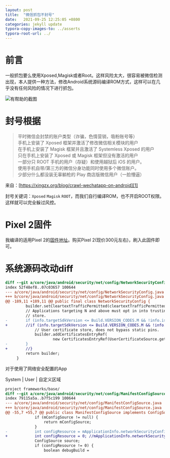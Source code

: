 ```yaml
---
layout: post
title:  "微信抓包不封号"
date:   2021-09-25 12:25:05 +0800
categories: jekyll update
typora-copy-images-to: ../asserts
typora-root-url: ../
---
```



# 前言

一般抓包要么使用Xposed,Magisk或者Root。这样风险太大，很容易被微信检测出现，本人提供一种方法，修改Android系统源码编译ROM方式，这样可以在几乎没有任何风险的情况下进行抓包。

![有帮助的截图](/assets/046b4dcdda1443cabf052189ca49db68.png)


# 封号根据
>平时微信会封禁的账户类型（诈骗，色情营销，吸粉账号等）  
>手机上安装了 Xposed 框架并激活了修改微信相关模块的用户  
>在手机上安装了 Magisk 框架并且激活了 Systemless Xposed 的用户  
>只在手机上安装了 Xposed 或 Magisk 框架但没有激活的用户  
>一部分只 ROOT 手机的用户（存疑）和使用越狱后 iOS 的用户。  
>使用手机自带/第三方的微信分身功能同时使用多个微信账户。  
>少部分什么都没装无辜躺枪的 Play 商店版微信用户（一脸懵逼）  

来自：[https://xingzx.org/blog/crawl-wechatapp-on-android][1]

封号关键词：`Xposed` `Magisk` `ROOT`，而我们自行编译ROM，也不开启ROOT权限。这样就可以完全躲过风控。

# Pixel 2固件
我编译的适用Pixel 2的[固件地址][2]。购买Pixel 2(现价300元左右)，刷入此固件即可。

# 系统源码改动diff
```diff
diff --git a/core/java/android/security/net/config/NetworkSecurityConfig.java b/core/java/android/security/net/config/NetworkSecurityConfig.java
index 52f48ef8..07c03657 100644
--- a/core/java/android/security/net/config/NetworkSecurityConfig.java
+++ b/core/java/android/security/net/config/NetworkSecurityConfig.java
@@ -189,11 +189,11 @@ public final class NetworkSecurityConfig {
         builder.setCleartextTrafficPermitted(cleartextTrafficPermitted);
         // Applications targeting N and above must opt in into trusting the user added certificate
         // store.
-        if (info.targetSdkVersion <= Build.VERSION_CODES.M && !info.isPrivilegedApp()) {
+        //if (info.targetSdkVersion <= Build.VERSION_CODES.M && !info.isPrivilegedApp()) {
             // User certificate store, does not bypass static pins.
             builder.addCertificatesEntryRef(
                     new CertificatesEntryRef(UserCertificateSource.getInstance(), false));
-        }
+        //}
         return builder;
     }
```


对于使用了网络安全配置的App

System | User | 自定义区域

```diff
project frameworks/base/
diff --git a/core/java/android/security/net/config/ManifestConfigSource.java b/core/java/android/security/net/config/ManifestConfigSource.java
index 79115a5a..b7f5c199 100644
--- a/core/java/android/security/net/config/ManifestConfigSource.java
+++ b/core/java/android/security/net/config/ManifestConfigSource.java
@@ -55,7 +55,7 @@ public class ManifestConfigSource implements ConfigSource {
             if (mConfigSource != null) {
                 return mConfigSource;
             }
-            int configResource = mApplicationInfo.networkSecurityConfigRes;
+            int configResource = 0; //mApplicationInfo.networkSecurityConfigRes;
             ConfigSource source;
             if (configResource != 0) {
                 boolean debugBuild =

```


[1]: https://xingzx.org/blog/crawl-wechatapp-on-android
[2]: https://drive.google.com/file/d/1yMRP1HNJKtoPyopXfCfZIGFV7Zm56_y_/view?usp=sharing

